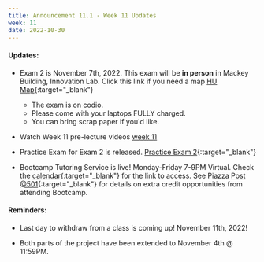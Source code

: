 ```yaml
---
title: Announcement 11.1 - Week 11 Updates
week: 11
date: 2022-10-30
---
```

#### Updates:

* Exam 2 is November 7th, 2022. This exam will be **in person** in Mackey Building, Innovation Lab. Click this link if you need a map [HU Map](/assets/images/HU_MAIN_CAMPUS_MACKEY_BUILDING.jpg){:target="_blank"}
  - The exam is on codio.
  - Please come with your laptops FULLY charged.
  - You can bring scrap paper if you'd like.



* Watch Week 11 pre-lecture videos [week 11](https://hucs0.org/schedule/#week-11)
* Practice Exam for Exam 2 is released. [Practice Exam 2](https://docs.google.com/document/d/1qQwuyKKx-0NevZXvZx8w230lvK2rm8fe4M9l-0JjLLI/edit?usp=sharing){:target="_blank"}

* Bootcamp Tutoring Service is live! Monday-Friday 7-9PM Virtual. Check the [calendar](https://hucs0.org/calendar/){:target="_blank"} for the link to access.
  See Piazza [Post @501](https://piazza.com/class/l6vgfi5d80x6rz/post/501){:target="_blank"} for details on extra credit opportunities from attending Bootcamp.


#### Reminders:

* Last day to withdraw from a class is coming up! November 11th, 2022!

* Both parts of the project have been extended to November 4th @ 11:59PM.
